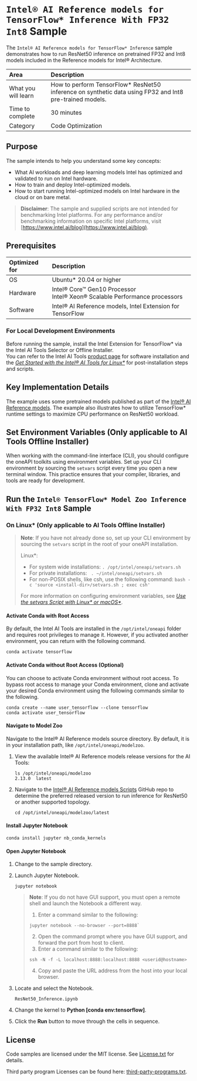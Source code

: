 # `Intel® AI Reference models for TensorFlow* Inference With FP32 Int8` Sample

The `Intel® AI Reference models for TensorFlow* Inference` sample demonstrates how to run ResNet50 inference on pretrained FP32 and Int8 models included in the Reference models for Intel® Architecture.

| Area                  | Description
|:---                   |:---
| What you will learn   | How to perform TensorFlow* ResNet50 inference on synthetic data using FP32 and Int8 pre-trained models.
| Time to complete      | 30 minutes
| Category              | Code Optimization

## Purpose

The sample intends to help you understand some key concepts:

  - What AI workloads and deep learning models Intel has optimized and validated to run on Intel hardware.
  - How to train and deploy Intel-optimized models.
  - How to start running Intel-optimized models on Intel hardware in the cloud or on bare metal.

> **Disclaimer**: The sample and supplied scripts are not intended for benchmarking Intel platforms. For any performance and/or benchmarking information on specific Intel platforms, visit [https://www.intel.ai/blog](https://www.intel.ai/blog).

## Prerequisites

| Optimized for   | Description
|:---             |:---
| OS              | Ubuntu* 20.04 or higher
| Hardware        | Intel® Core™ Gen10 Processor <br> Intel® Xeon® Scalable Performance processors
| Software        | Intel® AI Reference models, Intel Extension for TensorFlow

### For Local Development Environments

Before running the sample, install the Intel Extension for TensorFlow* via the Intel AI Tools Selector or Offline Installer.   
You can refer to the Intel AI Tools [product page](https://www.intel.com/content/www/us/en/developer/tools/oneapi/ai-analytics-toolkit.html) for software installation and the *[Get Started with the Intel® AI Tools for Linux*](https://software.intel.com/en-us/get-started-with-intel-oneapi-linux-get-started-with-the-intel-ai-analytics-toolkit)* for post-installation steps and scripts.



## Key Implementation Details

The example uses some pretrained models published as part of the [Intel® AI Reference models](https://github.com/IntelAI/models). The example also illustrates how to utilize TensorFlow* runtime settings to maximize CPU performance on ResNet50 workload.

## Set Environment Variables (Only applicable to AI Tools Offline Installer)

When working with the command-line interface (CLI), you should configure the oneAPI toolkits using environment variables. Set up your CLI environment by sourcing the `setvars` script every time you open a new terminal window. This practice ensures that your compiler, libraries, and tools are ready for development.

## Run the `Intel® TensorFlow* Model Zoo Inference With FP32 Int8` Sample

### On Linux* (Only applicable to AI Tools Offline Installer)

> **Note**: If you have not already done so, set up your CLI
> environment by sourcing  the `setvars` script in the root of your oneAPI installation.
>
> Linux*:
> - For system wide installations: `. /opt/intel/oneapi/setvars.sh`
> - For private installations: ` . ~/intel/oneapi/setvars.sh`
> - For non-POSIX shells, like csh, use the following command: `bash -c 'source <install-dir>/setvars.sh ; exec csh'`
>
> For more information on configuring environment variables, see *[Use the setvars Script with Linux* or macOS*](https://www.intel.com/content/www/us/en/develop/documentation/oneapi-programming-guide/top/oneapi-development-environment-setup/use-the-setvars-script-with-linux-or-macos.html)*.

#### Activate Conda with Root Access

By default, the Intel AI Tools are installed in the `/opt/intel/oneapi` folder and requires root privileges to manage it. However, if you activated another environment, you can return with the following command.
```
conda activate tensorflow
```

#### Activate Conda without Root Access (Optional)

You can choose to activate Conda environment without root access. To bypass root access to manage your Conda environment, clone and activate your desired Conda environment using the following commands similar to the following.

```
conda create --name user_tensorflow --clone tensorflow
conda activate user_tensorflow
```

#### Navigate to Model Zoo

Navigate to the Intel® AI Reference models source directory. By default, it is in your installation path, like `/opt/intel/oneapi/modelzoo`. 

1. View the available Intel® AI Reference models release versions for the AI Tools:
   ```
   ls /opt/intel/oneapi/modelzoo
   2.13.0  latest
   ```
2. Navigate to the [Intel® AI Reference models Scripts](https://github.com/IntelAI/models/tree/v2.11.0/benchmarks) GitHub repo to determine the preferred released version to run inference for ResNet50 or another supported topology.
   ```
   cd /opt/intel/oneapi/modelzoo/latest
   ```

#### Install Jupyter Notebook

```
conda install jupyter nb_conda_kernels
```

#### Open Jupyter Notebook

1. Change to the sample directory.
2. Launch Jupyter Notebook.
   ```
   jupyter notebook
   ```
   > **Note**: If you do not have GUI support, you must open a remote shell and launch the Notebook a different way.
   > 1. Enter a command similar to the following:
   >   ```
   >   jupyter notebook --no-browser --port=8888`
   >   ```
   >2. Open the command prompt where you have GUI support, and forward the port from host to client.
   >3. Enter a command similar to the following:
   >   ```
   >   ssh -N -f -L localhost:8888:localhost:8888 <userid@hostname>
   >   ```
   >4. Copy and paste the URL address from the host into your local browser.

3. Locate and select the Notebook.
   ```
   ResNet50_Inference.ipynb
   ```
4. Change the kernel to **Python [conda env:tensorflow]**.
5. Click the **Run** button to move through the cells in sequence.


## License

Code samples are licensed under the MIT license. See
[License.txt](https://github.com/oneapi-src/oneAPI-samples/blob/master/License.txt) for details.

Third party program Licenses can be found here: [third-party-programs.txt](https://github.com/oneapi-src/oneAPI-samples/blob/master/third-party-programs.txt).
